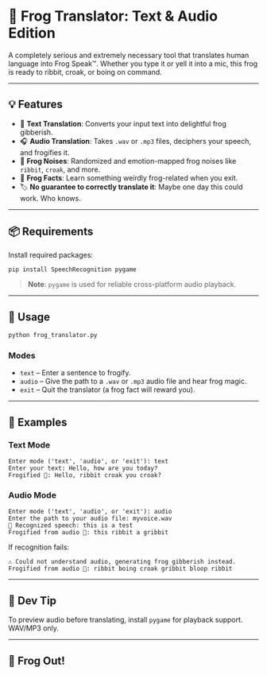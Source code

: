 # 🐸 Frog Translator: Text & Audio Edition

A completely serious and extremely necessary tool that translates human language into Frog Speak™. Whether you type it or yell it into a mic, this frog is ready to ribbit, croak, or boing on command.

---

## 💡 Features

- 📝 **Text Translation**: Converts your input text into delightful frog gibberish.
- 🎧 **Audio Translation**: Takes `.wav` or `.mp3` files, deciphers your speech, and frogifies it.
- 🐸 **Frog Noises**: Randomized and emotion-mapped frog noises like `ribbit`, `croak`, and more.
- 🎲 **Frog Facts**: Learn something weirdly frog-related when you exit.
- 🏷️ **No guarantee to correctly translate it**: Maybe one day this could work. Who knows.

---

## 📦 Requirements

Install required packages:
```bash
pip install SpeechRecognition pygame
```
> **Note**: `pygame` is used for reliable cross-platform audio playback.

---

## 🚀 Usage

```bash
python frog_translator.py
```

### Modes
- `text` – Enter a sentence to frogify.
- `audio` – Give the path to a `.wav` or `.mp3` audio file and hear frog magic.
- `exit` – Quit the translator (a frog fact will reward you).

---

## 🐸 Examples

### Text Mode
```
Enter mode ('text', 'audio', or 'exit'): text
Enter your text: Hello, how are you today?
Frogified 🐸: Hello, ribbit croak you croak?
```

### Audio Mode
```
Enter mode ('text', 'audio', or 'exit'): audio
Enter the path to your audio file: myvoice.wav
🐸 Recognized speech: this is a test
Frogified from audio 🐸: this ribbit a gribbit
```

If recognition fails:
```
⚠️ Could not understand audio, generating frog gibberish instead.
Frogified from audio 🐸: ribbit boing croak gribbit bloop ribbit
```

---

## 🧪 Dev Tip
To preview audio before translating, install `pygame` for playback support. WAV/MP3 only.

---

## 🐸 Frog Out!
